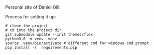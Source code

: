 Personal site of Daniel Gill.

Process for setting it up:

    # clone the project
    # cd into the project dir
    git submodule update --init themes/flex
    python3.6 -m venv .venv 
    source .venv/bin/activate # different cmd for windows cmd prompt
    pip install -r  requirements.pip

